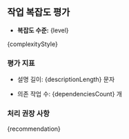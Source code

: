 ## 작업 복잡도 평가

- **복잡도 수준:** {level}

{complexityStyle}

### 평가 지표

- 설명 길이: {descriptionLength} 문자

- 의존 작업 수: {dependenciesCount} 개

### 처리 권장 사항

{recommendation}
